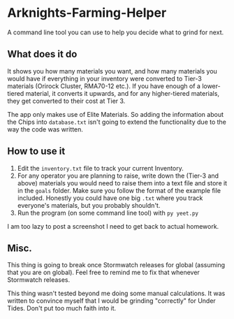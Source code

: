 # Arknights-Farming-Helper
A command line tool you can use to help you decide what to grind for next.

## What does it do
It shows you how many materials you want, and how many materials you would have if everything in your inventory were converted to Tier-3 materials (Orirock Cluster, RMA70-12 etc.). If you have enough of a lower-tiered material, it converts it upwards, and for any higher-tiered materials, they get converted to their cost at Tier 3.

The app only makes use of Elite Materials. So adding the information about the Chips into `database.txt` isn't going to extend the functionality due to the way the code was written.

## How to use it
1. Edit the `inventory.txt` file to track your current Inventory.
2. For any operator you are planning to raise, write down the (Tier-3 and above) materials you would need to raise them into a text file and store it in the `goals` folder. Make sure you follow the format of the example file included. Honestly you could have one big `.txt` where you track everyone's materials, but you probably shouldn't.
3. Run the program (on some command line tool) with `py yeet.py`

I am too lazy to post a screenshot I need to get back to actual homework.

## Misc.
This thing is going to break once Stormwatch releases for global (assuming that you are on global). Feel free to remind me to fix that whenever Stormwatch releases.

This thing wasn't tested beyond me doing some manual calculations. It was written to convince myself that I would be grinding "correctly" for Under Tides. Don't put too much faith into it.
